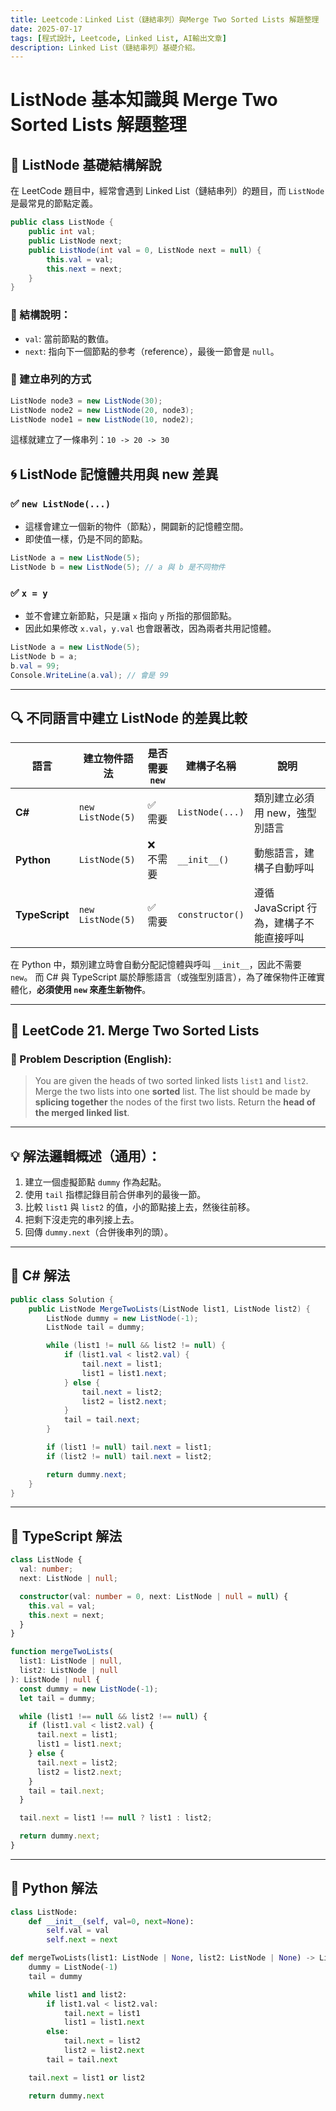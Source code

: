 ```yaml
---
title: Leetcode：Linked List（鏈結串列）與Merge Two Sorted Lists 解題整理
date: 2025-07-17
tags: [程式設計, Leetcode, Linked List, AI輸出文章]
description: Linked List（鏈結串列）基礎介紹。
---
```


# ListNode 基本知識與 Merge Two Sorted Lists 解題整理

## 🧱 ListNode 基礎結構解說

在 LeetCode 題目中，經常會遇到 Linked List（鏈結串列）的題目，而 `ListNode` 是最常見的節點定義。

```csharp
public class ListNode {
    public int val;
    public ListNode next;
    public ListNode(int val = 0, ListNode next = null) {
        this.val = val;
        this.next = next;
    }
}
```

### 🧠 結構說明：

- `val`: 當前節點的數值。
- `next`: 指向下一個節點的參考（reference），最後一節會是 `null`。

### 🧱 建立串列的方式

```csharp
ListNode node3 = new ListNode(30);
ListNode node2 = new ListNode(20, node3);
ListNode node1 = new ListNode(10, node2);
```

這樣就建立了一條串列：`10 -> 20 -> 30`

## 🌀 ListNode 記憶體共用與 new 差異

### ✅ `new ListNode(...)`

- 這樣會建立一個新的物件（節點），開闢新的記憶體空間。
- 即使值一樣，仍是不同的節點。

```csharp
ListNode a = new ListNode(5);
ListNode b = new ListNode(5); // a 與 b 是不同物件
```

### ✅ `x = y`

- 並不會建立新節點，只是讓 `x` 指向 `y` 所指的那個節點。
- 因此如果修改 `x.val`，`y.val` 也會跟著改，因為兩者共用記憶體。

```csharp
ListNode a = new ListNode(5);
ListNode b = a;
b.val = 99;
Console.WriteLine(a.val); // 會是 99
```

---

## 🔍 不同語言中建立 ListNode 的差異比較

| 語言           | 建立物件語法      | 是否需要 `new` | 建構子名稱      | 說明                                     |
| -------------- | ----------------- | -------------- | --------------- | ---------------------------------------- |
| **C#**         | `new ListNode(5)` | ✅ 需要        | `ListNode(...)` | 類別建立必須用 new，強型別語言           |
| **Python**     | `ListNode(5)`     | ❌ 不需要      | `__init__()`    | 動態語言，建構子自動呼叫                 |
| **TypeScript** | `new ListNode(5)` | ✅ 需要        | `constructor()` | 遵循 JavaScript 行為，建構子不能直接呼叫 |

在 Python 中，類別建立時會自動分配記憶體與呼叫 `__init__`，因此不需要 `new`。
而 C# 與 TypeScript 屬於靜態語言（或強型別語言），為了確保物件正確實體化，**必須使用 `new` 來產生新物件**。

---

## 📘 LeetCode 21. Merge Two Sorted Lists

### 📝 Problem Description (English):

> You are given the heads of two sorted linked lists `list1` and `list2`. Merge the two lists into one **sorted** list. The list should be made by **splicing together** the nodes of the first two lists. Return the **head of the merged linked list**.

---

## 💡 解法邏輯概述（通用）：

1. 建立一個虛擬節點 `dummy` 作為起點。
2. 使用 `tail` 指標記錄目前合併串列的最後一節。
3. 比較 `list1` 與 `list2` 的值，小的節點接上去，然後往前移。
4. 把剩下沒走完的串列接上去。
5. 回傳 `dummy.next`（合併後串列的頭）。

---

## 🔧 C# 解法

```csharp
public class Solution {
    public ListNode MergeTwoLists(ListNode list1, ListNode list2) {
        ListNode dummy = new ListNode(-1);
        ListNode tail = dummy;

        while (list1 != null && list2 != null) {
            if (list1.val < list2.val) {
                tail.next = list1;
                list1 = list1.next;
            } else {
                tail.next = list2;
                list2 = list2.next;
            }
            tail = tail.next;
        }

        if (list1 != null) tail.next = list1;
        if (list2 != null) tail.next = list2;

        return dummy.next;
    }
}
```

---

## 🔧 TypeScript 解法

```ts
class ListNode {
  val: number;
  next: ListNode | null;

  constructor(val: number = 0, next: ListNode | null = null) {
    this.val = val;
    this.next = next;
  }
}

function mergeTwoLists(
  list1: ListNode | null,
  list2: ListNode | null
): ListNode | null {
  const dummy = new ListNode(-1);
  let tail = dummy;

  while (list1 !== null && list2 !== null) {
    if (list1.val < list2.val) {
      tail.next = list1;
      list1 = list1.next;
    } else {
      tail.next = list2;
      list2 = list2.next;
    }
    tail = tail.next;
  }

  tail.next = list1 !== null ? list1 : list2;

  return dummy.next;
}
```

---

## 🔧 Python 解法

```python
class ListNode:
    def __init__(self, val=0, next=None):
        self.val = val
        self.next = next

def mergeTwoLists(list1: ListNode | None, list2: ListNode | None) -> ListNode | None:
    dummy = ListNode(-1)
    tail = dummy

    while list1 and list2:
        if list1.val < list2.val:
            tail.next = list1
            list1 = list1.next
        else:
            tail.next = list2
            list2 = list2.next
        tail = tail.next

    tail.next = list1 or list2

    return dummy.next
```
